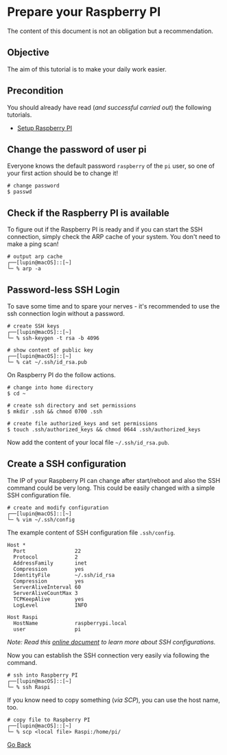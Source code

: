 # Prepare your Raspberry PI

The content of this document is not an obligation but a recommendation.

## Objective

The aim of this tutorial is to make your daily work easier.

## Precondition

You should already have read (_and successful carried out_) the following tutorials.

- [Setup Raspberry PI](../Setup)

## Change the password of user pi

Everyone knows the default password `raspberry` of the `pi` user, so one of your first action should be to change it!

```shell
# change password
$ passwd
```

## Check if the Raspberry PI is available

To figure out if the Raspberry PI is ready and if you can start the SSH connection, simply check the ARP cache of your system. You don't need to make a ping scan!

```shell
# output arp cache
┌──[lupin@macOS]::[~]
└─ % arp -a
```

## Password-less SSH Login

To save some time and to spare your nerves - it's recommended to use the ssh connection login without a password.

```shell
# create SSH keys
┌──[lupin@macOS]::[~]
└─ % ssh-keygen -t rsa -b 4096

# show content of public key
┌──[lupin@macOS]::[~]
└─ % cat ~/.ssh/id_rsa.pub
```

On Raspberry PI do the follow actions.

```shell
# change into home directory
$ cd ~

# create ssh directory and set permissions
$ mkdir .ssh && chmod 0700 .ssh

# create file authorized_keys and set permissions
$ touch .ssh/authorized_keys && chmod 0644 .ssh/authorized_keys
```

Now add the content of your local file `~/.ssh/id_rsa.pub`.

## Create a SSH configuration

The IP of your Raspberry PI can change after start/reboot and also the SSH command could be very long. This could be easily changed with a simple SSH configuration file.

```shell
# create and modify configuration
┌──[lupin@macOS]::[~]
└─ % vim ~/.ssh/config
```

The example content of SSH configuration file `.ssh/config`.

```
Host *
  Port                22
  Protocol            2
  AddressFamily       inet
  Compression         yes
  IdentityFile        ~/.ssh/id_rsa
  Compression         yes
  ServerAliveInterval 60
  ServerAliveCountMax 3
  TCPKeepAlive        yes
  LogLevel            INFO

Host Raspi
  HostName            raspberrypi.local
  user                pi
```

_Note: Read this [online document](https://www.ssh.com/ssh/config/) to learn more about SSH configurations._

Now you can establish the SSH connection very easily via following the command.

```shell
# ssh into Raspberry PI
┌──[lupin@macOS]::[~]
└─ % ssh Raspi
```

If you know need to copy something (_via SCP_), you can use the host name, too.

```shell
# copy file to Raspberry PI
┌──[lupin@macOS]::[~]
└─ % scp <local file> Raspi:/home/pi/
```

[Go Back](../readme.md)
